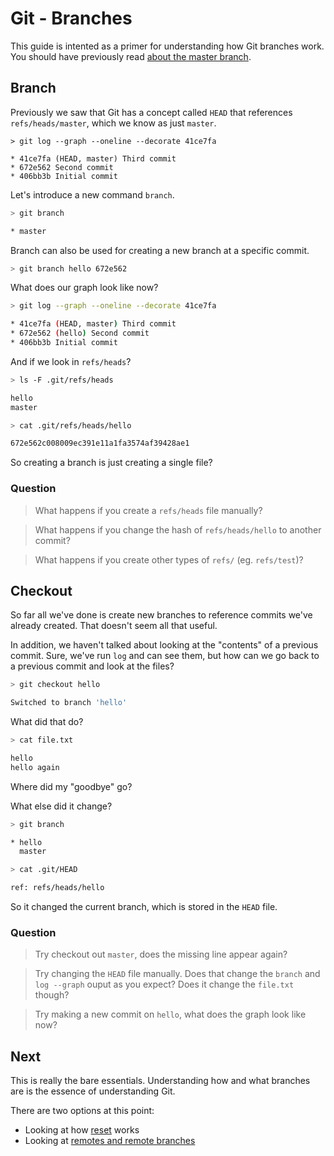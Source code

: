 Git - Branches
==============

This guide is intented as a primer for understanding
how Git branches work. You should have previously
read [about the master branch](master.md).


Branch
------

Previously we saw that Git has a concept called `HEAD`
that references `refs/heads/master`, which we know
as just `master`.

```
> git log --graph --oneline --decorate 41ce7fa

* 41ce7fa (HEAD, master) Third commit
* 672e562 Second commit
* 406bb3b Initial commit
```

Let's introduce a new command `branch`.

```sh
> git branch

* master
```

Branch can also be used for creating a new branch at a specific commit.

```sh
> git branch hello 672e562
```

What does our graph look like now?

```sh
> git log --graph --oneline --decorate 41ce7fa

* 41ce7fa (HEAD, master) Third commit
* 672e562 (hello) Second commit
* 406bb3b Initial commit
```

And if we look in `refs/heads`?

```sh
> ls -F .git/refs/heads

hello
master

> cat .git/refs/heads/hello

672e562c008009ec391e11a1fa3574af39428ae1
```

So creating a branch is just creating a single file?


### Question

> What happens if you create a `refs/heads` file manually?

> What happens if you change the hash of `refs/heads/hello` to another commit?

> What happens if you create other types of `refs/` (eg. `refs/test`)?


Checkout
--------

So far all we've done is create new branches to reference commits
we've already created. That doesn't seem all that useful.

In addition, we haven't talked about looking at the "contents" of a
previous commit. Sure, we've run `log` and can see them, but
how can we go back to a previous commit and look at the files?

```sh
> git checkout hello

Switched to branch 'hello'
```

What did that do?

```sh
> cat file.txt

hello
hello again
```

Where did my "goodbye" go?

What else did it change?

```sh
> git branch

* hello
  master

> cat .git/HEAD

ref: refs/heads/hello
```

So it changed the current branch, which is stored in the `HEAD` file.


### Question

> Try checkout out `master`, does the missing line appear again?

> Try changing the `HEAD` file manually.
> Does that change the `branch` and `log --graph` ouput as you expect?
> Does it change the `file.txt` though?

> Try making a new commit on `hello`, what does the graph look like now?


Next
----

This is really the bare essentials.
Understanding how and what branches are is the essence of understanding
Git.

There are two options at this point:
- Looking at how [reset](reset.md) works
- Looking at [remotes and remote branches](remote.md)
